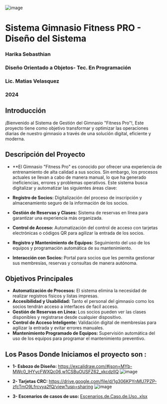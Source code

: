 ![image](https://github.com/user-attachments/assets/eff68de2-18be-4e5d-93a7-a3e0adc06e52)

# Sistema Gimnasio Fitness PRO - Diseño del Sistema
### Harika Sebasthian
### Diseño Orientado a Objetos- Tec. En Programación
### Lic. Matias Velasquez
### 2024
###
## Introducción
¡Bienvenido al Sistema de Gestión del Gimnasio "Fitness Pro"!, Este proyecto tiene como objetivo transformar y optimizar las operaciones diarias de nuestro gimnasio a través de una solución digital, eficiente y moderna.

## Descripción del Proyecto

- **El Gimnasio "Fitness Pro" es conocido por ofrecer una experiencia de entrenamiento de alta calidad a sus socios. Sin embargo, los procesos actuales se llevan a cabo de manera manual, lo que ha generado ineficiencias, errores y problemas operativos. Este sistema busca digitalizar y automatizar las siguientes áreas clave:

- **Registro de Socios:** Digitalización del proceso de inscripción y almacenamiento seguro de la información de los socios.
- **Gestión de Reservas y Clases:** Sistema de reservas en línea para garantizar una experiencia más organizada.
- **Control de Acceso:** Automatización del control de acceso con tarjetas electrónicas o códigos QR para agilizar la entrada de los socios.
- **Registro y Mantenimiento de Equipos:** Seguimiento del uso de los equipos y programación automática de su mantenimiento.
- **Interacción con Socios:** Portal para socios que les permita gestionar sus membresías, reservas y consultas de manera autónoma.

## Objetivos Principales

- **Automatización de Procesos:** El sistema elimina la necesidad de realizar registros físicos y listas impresas.
- **Accesibilidad y Usabilidad:** Tanto el personal del gimnasio como los socios tendrán acceso a interfaces de facíl acceso.
- **Gestión de Reservas en Línea:** Los socios pueden ver las clases disponibles y registrarse desde cualquier dispositivo.
- **Control de Acceso Inteligente:** Validación digital de membresías para agilizar la entrada y evitar errores manuales.
- **Mantenimiento Programado de Equipos:** Supervisión automática del uso de los equipos para programar el mantenimiento preventivo.
## Los Pasos Donde Iniciamos el proyecto son :
 - **1- Esbozo de Diseño:** <enlace>https://excalidraw.com/#json=MYb-MWc0_lHYycFWXQc06,w1CSBuOUSFZ62_xkcdzIlQ
![image](https://github.com/user-attachments/assets/e7842145-b883-40df-9dc6-5707a33874f0)

 - **2- Tarjetas CRC:** https://drive.google.com/file/d/1g306KPYnMU7PZP-zfcTmO9Lfrcvya2fQ/view?usp=sharing
    ![image](https://github.com/user-attachments/assets/7e2509d5-2988-4945-948e-404b6952b15f)
 - **3- Escenarios de casos de uso:** [Escenarios.de.Caso.de.Uso..xlsx](https://github.com/user-attachments/files/16956093/Escenarios.de.Caso.de.Uso.xlsx)
